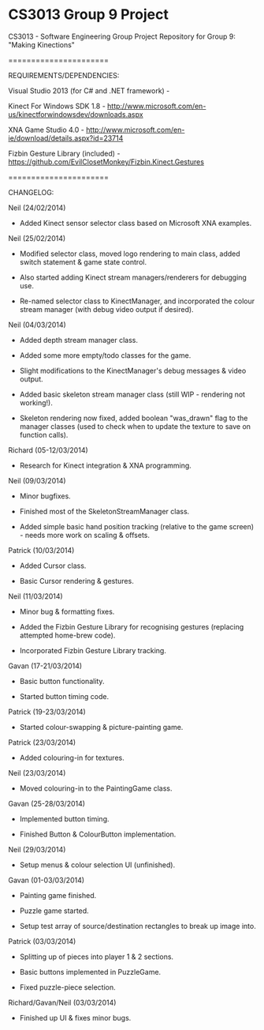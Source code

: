 CS3013 Group 9 Project
======================


CS3013 - Software Engineering Group Project Repository for Group 9: "Making Kinections"

======================


REQUIREMENTS/DEPENDENCIES:

Visual Studio 2013 (for C# and .NET framework) - 

Kinect For Windows SDK 1.8 - http://www.microsoft.com/en-us/kinectforwindowsdev/downloads.aspx

XNA Game Studio 4.0 - http://www.microsoft.com/en-ie/download/details.aspx?id=23714

Fizbin Gesture Library (included) - https://github.com/EvilClosetMonkey/Fizbin.Kinect.Gestures

======================


CHANGELOG:

Neil (24/02/2014)

- Added Kinect sensor selector class based on Microsoft XNA examples.


Neil (25/02/2014)

- Modified selector class, moved logo rendering to main class, added switch statement & game state control.

- Also started adding Kinect stream managers/renderers for debugging use.

- Re-named selector class to KinectManager, and incorporated the colour stream manager (with debug video output if desired).


Neil (04/03/2014)

- Added depth stream manager class.

- Added some more empty/todo classes for the game.

- Slight modifications to the KinectManager's debug messages & video output.

- Added basic skeleton stream manager class (still WIP - rendering not working!).

- Skeleton rendering now fixed, added boolean "was_drawn" flag to the manager classes (used to check when to update the texture to save on function calls).


Richard (05-12/03/2014)

- Research for Kinect integration & XNA programming.


Neil (09/03/2014)

- Minor bugfixes.

- Finished most of the SkeletonStreamManager class.

- Added simple basic hand position tracking (relative to the game screen) - needs more work on scaling & offsets.


Patrick (10/03/2014)

- Added Cursor class.

- Basic Cursor rendering & gestures.


Neil (11/03/2014)

- Minor bug & formatting fixes.

- Added the Fizbin Gesture Library for recognising gestures (replacing attempted home-brew code).

- Incorporated Fizbin Gesture Library tracking.


Gavan (17-21/03/2014)

- Basic button functionality.

- Started button timing code.


Patrick (19-23/03/2014)

- Started colour-swapping & picture-painting game.


Patrick (23/03/2014)

- Added colouring-in for textures.


Neil (23/03/2014)

- Moved colouring-in to the PaintingGame class.


Gavan (25-28/03/2014)

- Implemented button timing.

- Finished Button & ColourButton implementation.


Neil (29/03/2014)

- Setup menus & colour selection UI (unfinished).


Gavan (01-03/03/2014)

- Painting game finished.

- Puzzle game started.

- Setup test array of source/destination rectangles to break up image into.


Patrick (03/03/2014)

- Splitting up of pieces into player 1 & 2 sections.

- Basic buttons implemented in PuzzleGame.

- Fixed puzzle-piece selection.


Richard/Gavan/Neil (03/03/2014)

- Finished up UI & fixes minor bugs.

